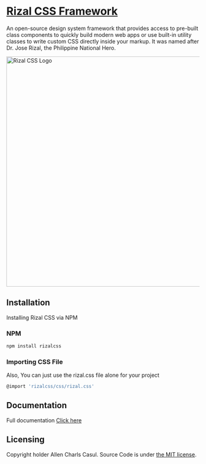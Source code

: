 # [Rizal CSS Framework](https://rizalcss.com)

An open-source design system framework that provides access to pre-built class components to quickly build modern web apps or use built-in utility classes to write custom CSS directly inside your markup. It was named after Dr. Jose Rizal, the Philippine National Hero.

<a href="https://rizalcss.com"><img src="https://raw.githubusercontent.com/allencasul/rizalcss-website/main/src/assets/img/rizal-logo.webp?token=GHSAT0AAAAAAB46HFEURH27CQNXY32HQBNIY5SJI3Q" alt="Rizal CSS Logo" style="max-width:100%;" width="600"></a>

## Installation

Installing Rizal CSS via NPM

### NPM

```sh
npm install rizalcss
```

### Importing CSS File

Also, You can just use the rizal.css file alone for your project

```sh
@import 'rizalcss/css/rizal.css'
```

## Documentation

Full documentation [Click here](https://rizalcss.com/docs/getting-started/)


## Licensing

Copyright holder Allen Charls Casul. Source Code is under [the MIT license](https://github.com/softDev28/Elise/blob/main/LICENSE).